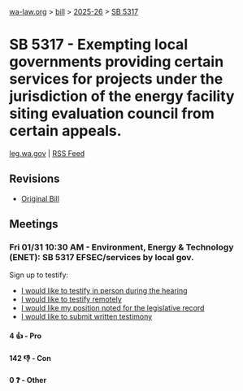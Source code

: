 [wa-law.org](/) > [bill](/bill/) > [2025-26](/bill/2025-26/) > [SB 5317](/bill/2025-26/sb/5317/)

# SB 5317 - Exempting local governments providing certain services for projects under the jurisdiction of the energy facility siting evaluation council from certain appeals.
[leg.wa.gov](https://app.leg.wa.gov/billsummary?BillNumber=5317&Year=2025&Initiative=false) | [RSS Feed](./rss.xml)

## Revisions
* [Original Bill](1/)

## Meetings
### Fri 01/31 10:30 AM - Environment, Energy & Technology (ENET): SB 5317 EFSEC/services by local gov.
Sign up to testify:
* [I would like to testify in person during the hearing](https://app.leg.wa.gov/csi/Testifier/Add?chamber=House&mId=32611&aId=162340&caId=25187&tId=1)
* [I would like to testify remotely](https://app.leg.wa.gov/csi/Testifier/Add?chamber=House&mId=32611&aId=162340&caId=25187&tId=2)
* [I would like my position noted for the legislative record](https://app.leg.wa.gov/csi/Testifier/Add?chamber=House&mId=32611&aId=162340&caId=25187&tId=3)
* [I would like to submit written testimony](https://app.leg.wa.gov/csi/Testifier/Add?chamber=House&mId=32611&aId=162340&caId=25187&tId=4)

#### 4 👍 - Pro

#### 142 👎 - Con

#### 0 ❓ - Other
